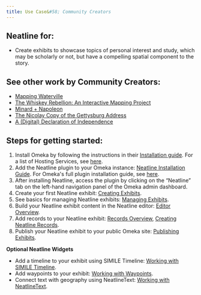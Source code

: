 ```yaml
---
title: Use Case&#58; Community Creators
---
```


## Neatline for:

- Create exhibits to showcase topics of personal interest and study, which may be scholarly or not, but have a compelling spatial component to the story.

## See other work by Community Creators:

- [Mapping Waterville](http://web.colby.edu/mapping-waterville/)
- [The Whiskey Rebellion: An Interactive Mapping Project](http://maptherebellion.com/interactive-map)
- [Minard + Napoleon](http://dmmh.dclure.org/neatline/show/minard)
- [The Nicolay Copy of the Gettysburg Address](http://neatline.dclure.org/neatline/show/gettysburg-address)
- [A (Digital) Declaration of Independence](http://neatline.dclure.org/neatline/show/declaration-of-independence)

## Steps for getting started:

1. Install Omeka by following the instructions in their [Installation guide](https://omeka.org/classic/docs/Installation/Installation/). For a list of Hosting Services, see [here](https://omeka.org/classic/docs/GettingStarted/Hosting_Suggestions/).
2. Add the Neatline plugin to your Omeka instance: [Neatline Installation Guide](/docs/installing-neatline/#installing-nl). For Omeka's full plugin installation guide, see [here](https://omeka.org/classic/docs/Admin/Adding_and_Managing_Plugins/).
5. After installing Neatline, access the plugin by clicking on the “Neatline” tab on the left-hand navigation panel of the Omeka admin dashboard.
6. Create your first Neatline exhibit: [Creating Exhibits](/docs/creating-exhibits/).
7. See basics for managing Neatline exhibits: [Managing Exhibits](/docs/managing-exhibits/).
8. Build your Neatline exhibit content in the Neatline editor: [Editor Overview](/docs/editor-overview/).
9. Add records to your Neatline exhibit: [Records Overview](/docs/records-overview/), [Creating Neatline Records](/docs/creating-records/).
8. Publish your Neatline exhibit to your public Omeka site: [Publishing Exhibits](/docs/publishing-exhibits/).

**Optional Neatline Widgets**
- Add a timeline to your exhibit using SIMILE Timeline: [Working with SIMILE Timeline](/docs/working-with-the-simile-timeline-widget/).
- Add waypoints to your exhibit: [Working with Waypoints](/docs/working-with-the-waypoints-plugin/).
- Connect text with geography using NeatlineText: [Working with NeatlineText](/docs/working-with-the-text-widget/). 